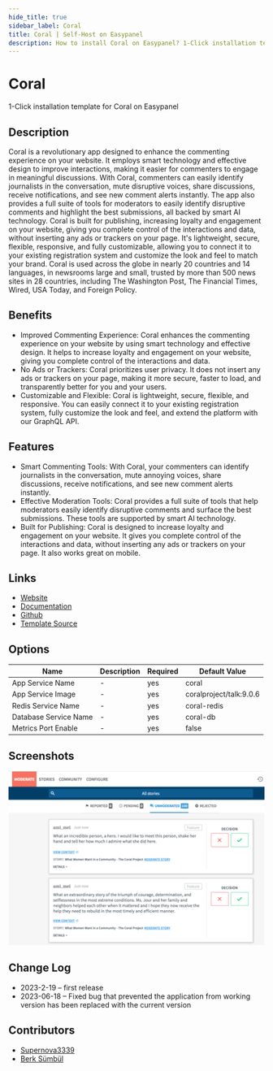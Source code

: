 ```yaml
---
hide_title: true
sidebar_label: Coral
title: Coral | Self-Host on Easypanel
description: How to install Coral on Easypanel? 1-Click installation template for Coral on Easypanel
---
```


<!-- generated -->

# Coral

1-Click installation template for Coral on Easypanel

## Description

Coral is a revolutionary app designed to enhance the commenting experience on your website. It employs smart technology and effective design to improve interactions, making it easier for commenters to engage in meaningful discussions. With Coral, commenters can easily identify journalists in the conversation, mute disruptive voices, share discussions, receive notifications, and see new comment alerts instantly. The app also provides a full suite of tools for moderators to easily identify disruptive comments and highlight the best submissions, all backed by smart AI technology. Coral is built for publishing, increasing loyalty and engagement on your website, giving you complete control of the interactions and data, without inserting any ads or trackers on your page. It&#39;s lightweight, secure, flexible, responsive, and fully customizable, allowing you to connect it to your existing registration system and customize the look and feel to match your brand. Coral is used across the globe in nearly 20 countries and 14 languages, in newsrooms large and small, trusted by more than 500 news sites in 28 countries, including The Washington Post, The Financial Times, Wired, USA Today, and Foreign Policy.

## Benefits

- Improved Commenting Experience: Coral enhances the commenting experience on your website by using smart technology and effective design. It helps to increase loyalty and engagement on your website, giving you complete control of the interactions and data.
- No Ads or Trackers: Coral prioritizes user privacy. It does not insert any ads or trackers on your page, making it more secure, faster to load, and transparently better for you and your users.
- Customizable and Flexible: Coral is lightweight, secure, flexible, and responsive. You can easily connect it to your existing registration system, fully customize the look and feel, and extend the platform with our GraphQL API.

## Features

- Smart Commenting Tools: With Coral, your commenters can identify journalists in the conversation, mute annoying voices, share discussions, receive notifications, and see new comment alerts instantly.
- Effective Moderation Tools: Coral provides a full suite of tools that help moderators easily identify disruptive comments and surface the best submissions. These tools are supported by smart AI technology.
- Built for Publishing: Coral is designed to increase loyalty and engagement on your website. It gives you complete control of the interactions and data, without inserting any ads or trackers on your page. It also works great on mobile.

## Links

- [Website](https://coralproject.net/)
- [Documentation](https://docs.coralproject.net/)
- [Github](https://github.com/coralproject/talk)
- [Template Source](https://github.com/easypanel-io/templates/tree/main/templates/coralproject)

## Options

Name | Description | Required | Default Value
-|-|-|-
App Service Name | - | yes | coral
App Service Image | - | yes | coralproject/talk:9.0.6
Redis Service Name | - | yes | coral-redis
Database Service Name | - | yes | coral-db
Metrics Port Enable | - | yes | false

## Screenshots

![Coral Screenshot](./assets/screenshot.png)

## Change Log

- 2023-2-19 – first release
- 2023-06-18 – Fixed bug that prevented the application from working version has been replaced with the current version

## Contributors

- [Supernova3339](https://github.com/Supernova3339)
- [Berk Sümbül](https://berksmbl.com)
